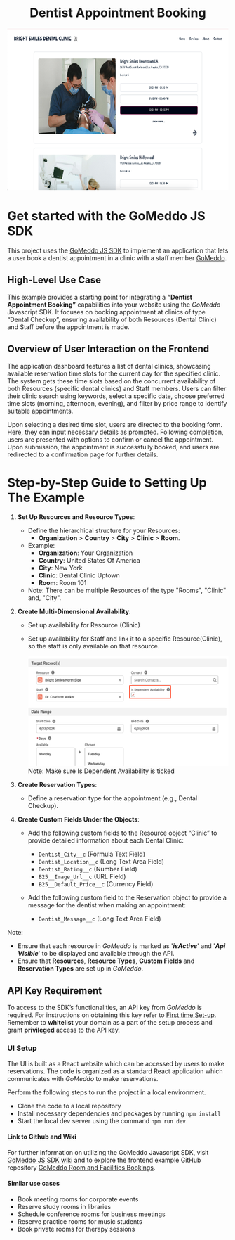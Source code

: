 <h1 align="center">Dentist Appointment Booking</h1>

<p align="center">
  <img src="./src/assets/dashboard.png" alt="Dentist Appointment Booking" width="650" height="367">
</p>

# Get started with the GoMeddo JS SDK

This project uses the [GoMeddo JS SDK](https://github.com/gomeddo/js-sdk) to implement an application that lets a user book a dentist appointment in a clinic with a staff member [GoMeddo](https://gomeddo.com).

<!--  WE HAVE TO WAIT TILL THE REPO IS PUBLIC
[![Deploy with Vercel](https://vercel.com/button)](https://vercel.com/new/clone?s=https%3A%2F%2Fgithub.com%2Fgomeddo%2FRoom-and-Facilities-bookings&showOptionalTeamCreation=false) -->
<!--
## Demo

You can find a demo [here](https://gomeddo-room-and-facilities-bookings.vercel.app). -->

## High-Level Use Case

This example provides a starting point for integrating a **“Dentist Appointment Booking”** capabilities into your website using the _GoMeddo_ Javascript SDK. It focuses on booking appointment at clinics of type “Dental Checkup”, ensuring availability of both Resources (Dental Clinic) and Staff before the appointment is made.

## Overview of User Interaction on the Frontend

The application dashboard features a list of dental clinics, showcasing available reservation time slots for the current day for the specified clinic. The system gets these time slots based on the concurrent availability of both Resources (specific dental clinics) and Staff members. Users can filter their clinic search using keywords, select a specific date, choose preferred time slots (morning, afternoon, evening), and filter by price range to identify suitable appointments.

Upon selecting a desired time slot, users are directed to the booking form. Here, they can input necessary details as prompted. Following completion, users are presented with options to confirm or cancel the appointment. Upon submission, the appointment is successfully booked, and users are redirected to a confirmation page for further details.

# Step-by-Step Guide to Setting Up The Example

1. **Set Up Resources and Resource Types**:

   - Define the hierarchical structure for your Resources:
     - **Organization** > **Country** > **City** > **Clinic** > **Room**.
   - Example:
     - **Organization**: Your Organization
     - **Country**: United States Of America
     - **City**: New York
     - **Clinic**: Dental Clinic Uptown
     - **Room**: Room 101
   - Note: There can be multiple Resources of the type "Rooms", "Clinic" and, "City".

2. **Create Multi-Dimensional Availability**:

   - Set up availability for Resource (Clinic)
   - Set up availability for Staff and link it to a specific Resource(Clinic), so the staff is only available on that resource.

        <p align="left">
         <img src="./src/assets/availability.png" width="500" height="250"> Note: Make sure Is Dependent Availability is ticked</p>

3. **Create Reservation Types**:

   - Define a reservation type for the appointment (e.g., Dental Checkup).

4. **Create Custom Fields Under the Objects**:

   - Add the following custom fields to the Resource object “Clinic” to provide detailed information about each Dental Clinic:

     - `Dentist_City__c` (Formula Text Field)
     - `Dentist_Location__c` (Long Text Area Field)
     - `Dentist_Rating__c` (Number Field)
     - `B25__Image_Url__c` (URL Field)
     - `B25__Default_Price__c` (Currency Field)

   - Add the following custom field to the Reservation object to provide a message for the dentist when making an appointment:

     - `Dentist_Message__c` (Long Text Area Field)

Note:

- Ensure that each resource in _GoMeddo_ is marked as '**_isActive_**' and '**_Api Visible_**' to be displayed and available through the API.
- Ensure that **Resources**, **Resource Types**, **Custom Fields** and **Reservation Types** are set up in _GoMeddo_. 

## API Key Requirement

To access to the SDK’s functionalities, an API key from _GoMeddo_ is required. For instructions on obtaining this key refer to [First time Set-up](https://gomeddo.atlassian.net/wiki/spaces/WID/pages/3353837569/First+time+Set-up). Remember to **whitelist** your domain as a part of the setup process and grant **privileged** access to the API key.

### UI Setup

The UI is built as a React website which can be accessed by users to make reservations. The code is organized as a standard React application which communicates with _GoMeddo_ to make reservations.

Perform the following steps to run the project in a local environment.

- Clone the code to a local repository
- Install necessary dependencies and packages by running `npm install`
- Start the local dev server using the command `npm run dev`

#### Link to Github and Wiki

For further information on utilizing the GoMeddo Javascript SDK, visit [GoMeddo JS SDK wiki](https://github.com/GoMeddo/js-sdk/wiki) and to explore the frontend example GitHub repository  [GoMeddo Room and Facilities Bookings](https://github.com/gomeddo/Room-and-Facilities-booking).

#### Similar use cases

- Book meeting rooms for corporate events
- Reserve study rooms in libraries
- Schedule conference rooms for business meetings
- Reserve practice rooms for music students
- Book private rooms for therapy sessions
